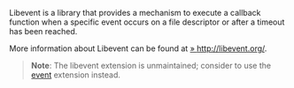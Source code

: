 Libevent is a library that provides a mechanism to execute a callback
function when a specific event occurs on a file descriptor or after a
timeout has been reached.

More information about Libevent can be found at
<a href="http://libevent.org/" class="link external">» http://libevent.org/</a>.

> **Note**: <span class="simpara"> The libevent extension is
> unmaintained; consider to use the
> <a href="/book/event.html" class="link">event</a> extension instead.
> </span>
